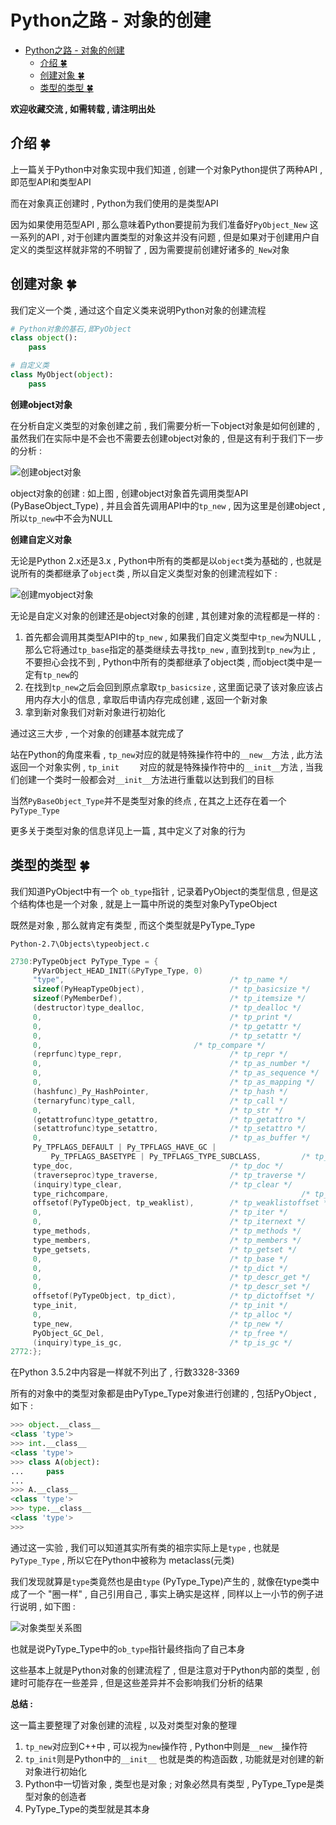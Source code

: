 # Python之路 - 对象的创建
<!-- TOC -->

- [Python之路 - 对象的创建](#python之路---对象的创建)
    - [介绍  🍀](#介绍--🍀)
    - [创建对象  🍀](#创建对象--🍀)
    - [类型的类型  🍀](#类型的类型--🍀)

<!-- /TOC -->
**欢迎收藏交流 , 如需转载 , 请注明出处**

## 介绍  🍀

上一篇关于Python中对象实现中我们知道 , 创建一个对象Python提供了两种API , 即范型API和类型API

而在对象真正创建时 , Python为我们使用的是类型API

因为如果使用范型API , 那么意味着Python要提前为我们准备好`PyObject_New` 这一系列的API , 对于创建内置类型的对象这并没有问题 , 但是如果对于创建用户自定义的类型这样就非常的不明智了 , 因为需要提前创建好诸多的`_New`对象 

## 创建对象  🍀

我们定义一个类 , 通过这个自定义类来说明Python对象的创建流程

```python
# Python对象的基石,即PyObject
class object():
    pass

# 自定义类
class MyObject(object):
    pass
```

**创建object对象**

在分析自定义类型的对象创建之前 , 我们需要分析一下object对象是如何创建的 , 虽然我们在实际中是不会也不需要去创建object对象的 , 但是这有利于我们下一步的分析 : 

![创建object对象](http://oux34p43l.bkt.clouddn.com/创建object对象.png)

object对象的创建 : 如上图 , 创建object对象首先调用类型API (PyBaseObject_Type) , 并且会首先调用API中的`tp_new` , 因为这里是创建object , 所以`tp_new`中不会为NULL

**创建自定义对象**

无论是Python 2.x还是3.x , Python中所有的类都是以`object`类为基础的 , 也就是说所有的类都继承了`object`类 , 所以自定义类型对象的创建流程如下 : 

![创建myobject对象](http://oux34p43l.bkt.clouddn.com/创建myobject对象.png)

无论是自定义对象的创建还是object对象的创建 , 其创建对象的流程都是一样的 : 

1. 首先都会调用其类型API中的`tp_new`  ,  如果我们自定义类型中`tp_new`为NULL , 那么它将通过`tp_base`指定的基类继续去寻找`tp_new` , 直到找到`tp_new`为止 , 不要担心会找不到 , Python中所有的类都继承了object类 , 而object类中是一定有`tp_new`的
2. 在找到`tp_new`之后会回到原点拿取`tp_basicsize` , 这里面记录了该对象应该占用内存大小的信息 , 拿取后申请内存完成创建 , 返回一个新对象
3. 拿到新对象我们对新对象进行初始化

通过这三大步 , 一个对象的创建基本就完成了

站在Python的角度来看 , `tp_new`对应的就是特殊操作符中的`__new__`方法 , 此方法返回一个对象实例 , `tp_init	` 对应的就是特殊操作符中的`__init__`方法 , 当我们创建一个类时一般都会对`__init__`方法进行重载以达到我们的目标

当然`PyBaseObject_Type`并不是类型对象的终点 , 在其之上还存在着一个`PyType_Type`

更多关于类型对象的信息详见上一篇 , 其中定义了对象的行为

## 类型的类型  🍀

我们知道PyObject中有一个 `ob_type`指针 , 记录着PyObject的类型信息 , 但是这个结构体也是一个对象 , 就是上一篇中所说的类型对象PyTypeObject

既然是对象 , 那么就肯定有类型 ,  而这个类型就是PyType_Type

`Python-2.7\Objects\typeobject.c`

```C
2730:PyTypeObject PyType_Type = {
     PyVarObject_HEAD_INIT(&PyType_Type, 0)
     "type",                                     /* tp_name */
     sizeof(PyHeapTypeObject),                   /* tp_basicsize */
     sizeof(PyMemberDef),                        /* tp_itemsize */
     (destructor)type_dealloc,                   /* tp_dealloc */
     0,                                          /* tp_print */
     0,                                          /* tp_getattr */
     0,                                          /* tp_setattr */
     0,                                  /* tp_compare */
     (reprfunc)type_repr,                        /* tp_repr */
     0,                                          /* tp_as_number */
     0,                                          /* tp_as_sequence */
     0,                                          /* tp_as_mapping */
     (hashfunc)_Py_HashPointer,                  /* tp_hash */
     (ternaryfunc)type_call,                     /* tp_call */
     0,                                          /* tp_str */
     (getattrofunc)type_getattro,                /* tp_getattro */
     (setattrofunc)type_setattro,                /* tp_setattro */
     0,                                          /* tp_as_buffer */
     Py_TPFLAGS_DEFAULT | Py_TPFLAGS_HAVE_GC |
         Py_TPFLAGS_BASETYPE | Py_TPFLAGS_TYPE_SUBCLASS,         /* tp_flags */
     type_doc,                                   /* tp_doc */
     (traverseproc)type_traverse,                /* tp_traverse */
     (inquiry)type_clear,                        /* tp_clear */
     type_richcompare,                                           /* tp_richcompare */
     offsetof(PyTypeObject, tp_weaklist),        /* tp_weaklistoffset */
     0,                                          /* tp_iter */
     0,                                          /* tp_iternext */
     type_methods,                               /* tp_methods */
     type_members,                               /* tp_members */
     type_getsets,                               /* tp_getset */
     0,                                          /* tp_base */
     0,                                          /* tp_dict */
     0,                                          /* tp_descr_get */
     0,                                          /* tp_descr_set */
     offsetof(PyTypeObject, tp_dict),            /* tp_dictoffset */
     type_init,                                  /* tp_init */
     0,                                          /* tp_alloc */
     type_new,                                   /* tp_new */
     PyObject_GC_Del,                            /* tp_free */
     (inquiry)type_is_gc,                        /* tp_is_gc */
2772:};
```

在Python 3.5.2中内容是一样就不列出了 , 行数3328-3369

所有的对象中的类型对象都是由PyType_Type对象进行创建的 , 包括PyObject , 如下 : 

```python
>>> object.__class__
<class 'type'>
>>> int.__class__
<class 'type'>
>>> class A(object):
...     pass
...
>>> A.__class__
<class 'type'>
>>> type.__class__
<class 'type'>
>>>
```

通过这一实验 , 我们可以知道其实所有类的祖宗实际上是`type` , 也就是`PyType_Type` , 所以它在Python中被称为 metaclass(元类) 

我们发现就算是`type`类竟然也是由`type` (PyType_Type)产生的 , 就像在type类中成了一个 "圈一样" , 自己引用自己 , 事实上确实是这样 , 同样以上一小节的例子进行说明 , 如下图 : 

![对象类型关系图](http://oux34p43l.bkt.clouddn.com/对象类型关系图.png)

也就是说PyType_Type中的`ob_type`指针最终指向了自己本身

这些基本上就是Python对象的创建流程了 , 但是注意对于Python内部的类型 , 创建时可能存在一些差异 , 但是这些差异并不会影响我们分析的结果

**总结 :** 

这一篇主要整理了对象创建的流程 , 以及对类型对象的整理

1. `tp_new`对应到C++中 , 可以视为`new`操作符 , Python中则是`__new__`操作符
2. `tp_init`则是Python中的`__init__` 也就是类的构造函数 , 功能就是对创建的新对象进行初始化
3. Python中一切皆对象 , 类型也是对象 ; 对象必然具有类型 , PyType_Type是类型对象的创造者
4. PyType_Type的类型就是其本身